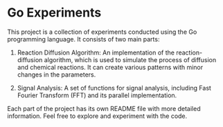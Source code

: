 # Go Experiments

This project is a collection of experiments conducted using the Go programming language. It consists of two main parts:

1. Reaction Diffusion Algorithm: An implementation of the reaction-diffusion algorithm, which is used to simulate the process of diffusion and chemical reactions. It can create various patterns with minor changes in the parameters.

2. Signal Analysis: A set of functions for signal analysis, including Fast Fourier Transform (FFT) and its parallel implementation. 

Each part of the project has its own README file with more detailed information. Feel free to explore and experiment with the code.
